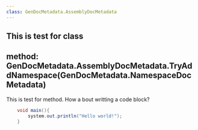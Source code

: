 ```yaml
---
class: GenDocMetadata.AssemblyDocMetadata
---
```

This is test for class
---
method: GenDocMetadata.AssemblyDocMetadata.TryAddNamespace(GenDocMetadata.NamespaceDocMetadata)
---
This is test for method.
How a bout writting a code block?

```java
	void main(){
		system.out.println("Hello world!");
	}
```